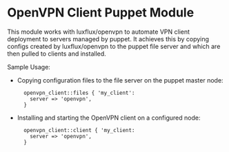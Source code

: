 # OpenVPN Client Puppet Module #

This module works with luxflux/openvpn to automate VPN client deployment to
servers managed by puppet. It achieves this by copying configs created by
luxflux/openvpn to the puppet file server and which are then pulled to clients
and installed.

Sample Usage:

* Copying configuration files to the file server on the puppet master node:  

        openvpn_client::files { 'my_client':  
          server => 'openvpn',  
        }  

* Installing and starting the OpenVPN client on a configured node:  

        openvpn_client::client { 'my_client:  
          server => 'openvpn',  
        }  